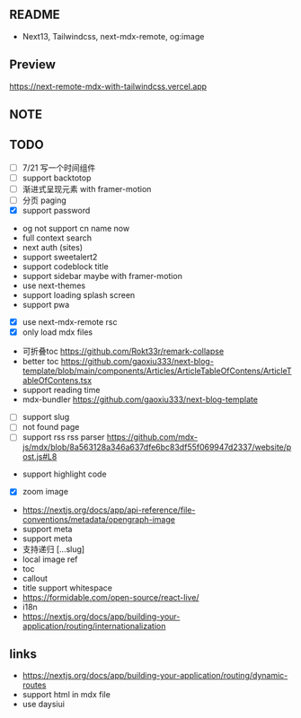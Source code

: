 ## README

- Next13, Tailwindcss, next-mdx-remote, og:image

## Preview

https://next-remote-mdx-with-tailwindcss.vercel.app

## NOTE

<!-- * codeblock on dev is very slow for ui -->

## TODO

- [ ] 7/21 写一个时间组件
- [ ] support backtotop
- [ ] 渐进式呈现元素 with framer-motion
- [ ] 分页 paging
- [x] support password
<!-- * og: https://nextjs.org/docs/app/api-reference/file-conventions/metadata/opengraph-image -->

* og not support cn name now
* full context search
* next auth (sites)
* support sweetalert2
* support codeblock title
* support sidebar maybe with framer-motion
* use next-themes
* support loading splash screen
* support pwa
* [x] use next-mdx-remote rsc
* [x] only load mdx files
* 可折叠toc https://github.com/Rokt33r/remark-collapse
* better toc https://github.com/gaoxiu333/next-blog-template/blob/main/components/Articles/ArticleTableOfContens/ArticleTableOfContens.tsx
* support reading time
* mdx-bundler
  https://github.com/gaoxiu333/next-blog-template

- [ ] support slug
- [ ] not found page
- [ ] support rss
      rss parser
      https://github.com/mdx-js/mdx/blob/8a563128a346a637dfe6bc83df55f069947d2337/website/post.js#L8

* support highlight code
* [x] zoom image
* https://nextjs.org/docs/app/api-reference/file-conventions/metadata/opengraph-image
* support meta
* support meta
* 支持递归 [...slug]
* local image ref
* toc
* callout
* title support whitespace
* https://formidable.com/open-source/react-live/
* i18n
* https://nextjs.org/docs/app/building-your-application/routing/internationalization

## links

- https://nextjs.org/docs/app/building-your-application/routing/dynamic-routes
- support html in mdx file
- use daysiui

